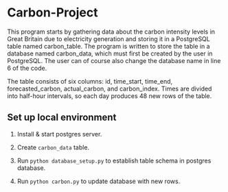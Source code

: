 # Carbon-Project
This program starts by gathering data about the carbon intensity levels in Great Britain due to electricity generation and storing it in a PostgreSQL table named carbon_table. The program is written to store the table in a database named carbon_data, which must first be created by the user in PostgreSQL. The user can of course also change the database name in line 6 of the code. 

The table consists of six columns: id, time_start, time_end, forecasted_carbon, actual_carbon, and carbon_index. Times are divided into half-hour intervals, so each day produces 48 new rows of the table. 

## Set up local environment 

1. Install & start postgres server.

2. Create ```carbon_data``` table. 

3. Run ```python database_setup.py``` to establish table schema in postgres database. 

4. Run ```python carbon.py``` to update database with new rows. 
